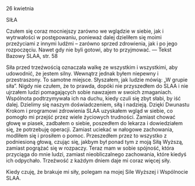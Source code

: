 26 kwietnia

SIŁA

 Czułem się coraz mocniejszy zarówno we wglądzie w siebie, jak i wytrwałości w postępowaniu, ponieważ dalej dzieliłem się moimi przeżyciami z innymi ludźmi – zarówno sprzed zdrowienia, jak i po jego rozpoczęciu. Nawet gdy nie byli gotowi, aby to przyjmować. — Tekst Bazowy SLAA, str. 58

 Siła przed trzeźwością oznaczała walkę ze wszystkim i wszystkimi, aby udowodnić, że jestem silny. Wewnątrz jednak byłem niepewny i przestraszony. To samotne miejsce. Słyszałem, jak ludzie mówią: „W grupie siła”. Nigdy nie czułem, że to prawda, dopóki nie przyszedłem do SLAA i nie ujrzałem ludzi pomagających sobie nawzajem w swoich zmaganiach. Wspólnota podtrzymywała ich na duchu, kiedy czuli się zbyt słabi, by iść dalej. Dzielimy się naszym doświadczeniem, siłą i nadzieją. Dzięki Dwunastu Krokom i programowi zdrowienia SLAA uzyskałem wgląd w siebie, co pomogło mi przejść przez wiele życiowych trudności. Zamiast chować głowę w piasek, zadbałem o siebie, poszedłem do lekarza i dowiedziałem się, że potrzebuję operacji. Zamiast uciekać w nałogowe zachowania, modliłem się i prosiłem o pomoc. Przeszedłem przez to wszystko z podniesioną głową, czując się, jakbym był ponad tym z moją Siłą Wyższą, zamiast pogrążać się w rozpaczy. Teraz mam w sobie spójność, która przyciąga do mnie ludzi, zamiast nieobliczalnego zachowania, które kiedyś ich odpychało. Trzeźwość z każdym dniem daje mi coraz więcej siły.

 Kiedy czuję, że brakuje mi siły, polegam na mojej Sile Wyższej i Wspólnocie SLAA.
